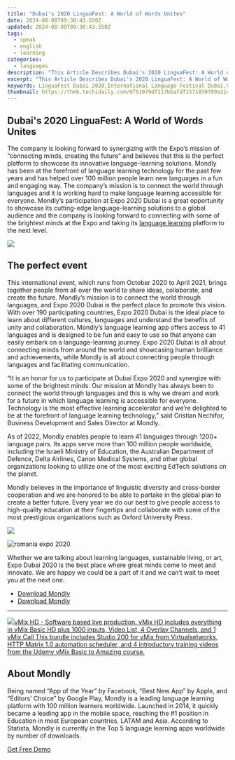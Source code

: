 ```yaml
---
title: "Dubai's 2020 LinguaFest: A World of Words Unites"
date: 2024-08-08T09:30:43.550Z
updated: 2024-08-09T09:30:43.550Z
tags:
  - speak
  - english
  - learning
categories:
  - languages
description: "This Article Describes Dubai's 2020 LinguaFest: A World of Words Unites"
excerpt: "This Article Describes Dubai's 2020 LinguaFest: A World of Words Unites"
keywords: LinguaFest Dubai 2020,International Language Festival Dubai,Cultural Exchange in Dubai,Multilingual Event Dubai,Dubai Language and Culture Festival,World's Languages Celebration in Dubai,Uniting Different Cultures Dubai 2020
thumbnail: https://thmb.techidaily.com/0f51979df117bbafdf1571070799e2143d64735bc1b6be8bfd5d8bcb718371f0.jpg
---
```


## Dubai's 2020 LinguaFest: A World of Words Unites

 The company is looking forward to synergizing with the Expo’s mission of “connecting minds, creating the future” and believes that this is the perfect platform to showcase its innovative language-learning solutions. Mondly has been at the forefront of language learning technology for the past few years and has helped over 100 million people learn new languages in a fun and engaging way. The company’s mission is to connect the world through languages and it is working hard to make language learning accessible for everyone. Mondly’s participation at Expo 2020 Dubai is a great opportunity to showcase its cutting-edge language-learning solutions to a global audience and the company is looking forward to connecting with some of the brightest minds at the Expo and taking its [language learning](https://shop.mondly.com/affiliate.php?ACCOUNT=ATISTUDI&AFFILIATE=108875&PATH=https://www.mondly.com?AFFILIATE=108875) platform to the next level.

<!-- affiliate ads begin -->
<a href="https://secure.2checkout.com/order/checkout.php?PRODS=4715391&QTY=1&AFFILIATE=108875&CART=1"><img src="https://secure.avangate.com/images/merchant/7f687767ccf20fcea1c9dc4a5adc2326/Digisigner_banner_728_x_90_color_version.png" border="0"></a>
<!-- affiliate ads end -->
## **The perfect event**

 This international event, which runs from October 2020 to April 2021, brings together people from all over the world to share ideas, collaborate, and create the future. Mondly’s mission is to connect the world through languages, and Expo 2020 Dubai is the perfect place to promote this vision. With over 190 participating countries, Expo 2020 Dubai is the ideal place to learn about different cultures, languages and understand the benefits of unity and collaboration. Mondly’s language learning app offers access to 41 languages and is designed to be fun and easy to use so that anyone can easily embark on a language-learning journey. Expo 2020 Dubai is all about connecting minds from around the world and showcasing human brilliance and achievements, while Mondly is all about connecting people through languages and facilitating communication.

 “It is an honor for us to participate at Dubai Expo 2020 and synergize with some of the brightest minds. Our mission at Mondly has always been to connect the world through languages and this is why we dream and work for a future in which language learning is accessible for everyone. Technology is the most effective learning accelerator and we’re delighted to be at the forefront of language learning technology,” said Cristian Nechifor, Business Development and Sales Director at Mondly.

 As of 2022, Mondly enables people to learn 41 languages through 1200+ language pairs. Its apps serve more than 100 million people worldwide, including the Israeli Ministry of Education, the Australian Department of Defence, Delta Airlines, Canon Medical Systems, and other global organizations looking to utilize one of the most exciting EdTech solutions on the planet.

 Mondly believes in the importance of linguistic diversity and cross-border cooperation and we are honored to be able to partake in the global plan to create a better future. Every year we do our best to give people access to high-quality education at their fingertips and collaborate with some of the most prestigious organizations such as Oxford University Press.

<!-- affiliate ads begin -->
<a href="https://shop.mondly.com/affiliate.php?ACCOUNT=ATISTUDI&AFFILIATE=108875&PATH=https%3A%2F%2Fwww.mondly.com%3FAFFILIATE%3D108875%26RESOURCE%3D%2BEducational%2B970x90%2B"><img src="https://secure.avangate.com/images/merchant/69c418c33ec2e1a4267fa9bb77fa1428/educational-970x90.gif" border="0"></a>
<!-- affiliate ads end -->
![romania expo 2020](https://edge.mondly.com/blog/wp-content/uploads/2022/03/mondly-expo-dubai.jpg "Mondly Brings The Future Of Language Learning At Expo 2020 Dubai 2")

 Whether we are talking about learning languages, sustainable living, or art, Expo Dubai 2020 is the best place where great minds come to meet and innovate. We are happy we could be a part of it and we can’t wait to meet you at the next one.

* [Download Mondly](https://www.facebook.com/sharer/sharer.php?u=https%3A%2F%2Fwww.mondly.com%2Fblog%2Fmondly-expo-2020-dubai%2F&t=Mondly+Brings+the+Future+of+Language+Learning+at+Expo+2020+Dubai "Share on Facebook")
* [Download Mondly](https://shop.mondly.com/affiliate.php?ACCOUNT=ATISTUDI&AFFILIATE=108875&PATH=https://www.mondly.com?AFFILIATE=108875)

---

<!-- affiliate ads begin -->
<a href="https://secure.2checkout.com/order/checkout.php?PRODS=4718730&QTY=1&AFFILIATE=108875&CART=1"> <img src="https://secure.avangate.com/images/merchant/ce9a6fb2becc2d235e62b125e9260102/products/copy_vMixCallScreenshot1-large.jpg" border="0">vMix HD - Software based live production. vMix HD includes everything in vMix Basic HD plus 1000 inputs, Video List, 4 Overlay Channels, and 1 vMix Call 
This bundle includes Studio 200 for vMix from Virtualsetworks, HTTP Matrix 1.0 automation scheduler, and 4 introductory training videos from the Udemy vMix Basic to Amazing course. </a>
<!-- affiliate ads end -->
## About Mondly

 Being named “App of the Year” by Facebook, “Best New App” by Apple, and “Editors’ Choice” by Google Play, Mondly is a leading language learning platform with 100 million learners worldwide. Launched in 2014, it quickly became a leading app in the mobile space, reaching the #1 position in Education in most European countries, LATAM and Asia. According to Statista, Mondly is currently in the Top 5 language learning apps worldwide by number of downloads.

[Get Free Demo](https://shop.mondly.com/affiliate.php?ACCOUNT=ATISTUDI&AFFILIATE=108875&PATH=https://www.mondly.com?AFFILIATE=108875)

<ins class="adsbygoogle"
     style="display:block"
     data-ad-format="autorelaxed"
     data-ad-client="ca-pub-7571918770474297"
     data-ad-slot="1223367746"></ins>



<ins class="adsbygoogle"
     style="display:block"
     data-ad-client="ca-pub-7571918770474297"
     data-ad-slot="8358498916"
     data-ad-format="auto"
     data-full-width-responsive="true"></ins>





